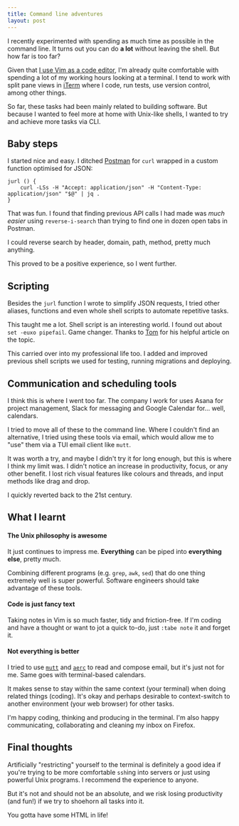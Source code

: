 ```yaml
---
title: Command line adventures
layout: post
---
```


I recently experimented with spending as much time as possible in the command
line. It turns out you can do **a lot** without leaving the shell. But how far
is too far?

Given that [I use Vim as a code
editor](/blog/2020/05/09/learning-vim-by-deleting-vimrc/), I'm
already quite comfortable with spending a lot of my working hours looking at a
terminal. I tend to work with split pane views in [iTerm](https://iterm2.com/)
where I code, run tests, use version control, among other things.

So far, these tasks had been mainly related to building software. But because I
wanted to feel more at home with Unix-like shells, I wanted to try and achieve
more tasks via CLI.

## Baby steps

I started nice and easy. I ditched [Postman](https://www.postman.com/) for
`curl` wrapped in a custom function optimised for JSON:

```shell
jurl () {
	curl -LSs -H "Accept: application/json" -H "Content-Type: application/json" "$@" | jq .
}
```

That was fun. I found that finding previous API calls I had made was _much
easier_ using `reverse-i-search` than trying to find one in dozen open tabs in
Postman.

I could reverse search by header, domain, path, method, pretty much anything.

This proved to be a positive experience, so I went further.

## Scripting

Besides the `jurl` function I wrote to simplify JSON requests, I tried other
aliases, functions and even whole shell scripts to automate repetitive tasks.

This taught me a lot. Shell script is an interesting world. I found out about
`set -euxo pipefail`. Game changer. Thanks to
[Tom](https://vaneyckt.io/posts/safer_bash_scripts_with_set_euxo_pipefail/) for
his helpful article on the topic.

This carried over into my professional life too. I added and improved previous
shell scripts we used for testing, running migrations and deploying.

## Communication and scheduling tools

I think this is where I went too far. The company I work for uses Asana for
project management, Slack for messaging and Google Calendar for... well,
calendars.

I tried to move all of these to the command line. Where I couldn't find an
alternative, I tried using these tools via email, which would allow me to "use"
them via a TUI email client like `mutt`.

It was worth a try, and maybe I didn't try it for long enough, but this is
where I think my limit was. I didn't notice an increase in productivity, focus,
or any other benefit. I lost rich visual features like colours and threads, and
input methods like drag and drop.

I quickly reverted back to the 21st century.

## What I learnt

#### The Unix philosophy is awesome

It just continues to impress me. **Everything** can be piped into **everything
else**, pretty much.

Combining different programs (e.g. `grep`, `awk`, `sed`) that do one thing
extremely well is super powerful. Software engineers should take advantage of
these tools.

#### Code is just fancy text

Taking notes in Vim is so much faster, tidy and friction-free. If I'm coding
and have a thought or want to jot a quick to-do, just `:tabe note` it and
forget it.

#### Not everything is better

I tried to use [`mutt`](http://mutt.org/) and [`aerc`](https://aerc-mail.org/)
to read and compose email, but it's just not for me. Same goes with
terminal-based calendars.

It makes sense to stay within the same context (your terminal) when doing
related things (coding). It's okay and perhaps desirable to context-switch to
another environment (your web browser) for other tasks.

I'm happy coding, thinking and producing in the terminal. I'm also happy
communicating, collaborating and cleaning my inbox on Firefox.

## Final thoughts

Artificially "restricting" yourself to the terminal is definitely a good idea
if you're trying to be more comfortable `ssh`ing into servers or just using
powerful Unix programs. I recommend the experience to anyone.

But it's not and should not be an absolute, and we risk losing productivity
(and fun!) if we try to shoehorn all tasks into it.

You gotta have some HTML in life!

